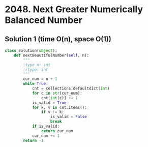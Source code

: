 # 2048. Next Greater Numerically Balanced Number

## Solution 1 (time O(n), space O(1))

```python
class Solution(object):
    def nextBeautifulNumber(self, n):
        """
        :type n: int
        :rtype: int
        """
        cur_num = n + 1
        while True:
            cnt = collections.defaultdict(int)
            for c in str(cur_num):
                cnt[int(c)] += 1
            is_valid = True
            for k, v in cnt.items():
                if v != k:
                    is_valid = False
                    break
            if is_valid:
                return cur_num
            cur_num += 1
        return -1
```
